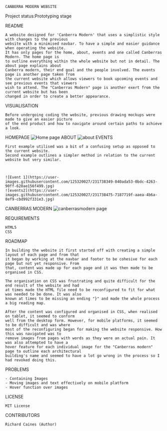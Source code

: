     CANBERRA MODERN WEBSITE
    
Project status:Prototyping stage

README

    A website designed for 'Canberra Modern' that uses a simplistic style with changes to the previous
    website with a minimised navbar. To have a simple and easier guidance when operating the website.
    It has only pages for the home, about, events and one called Canberras Modern. The home page is
    to outline everything within the whole website but not in detail. The about page explains about 
    Canberra modern, their end goal and the people involved. The events page is another page taken from
    the current website which allows viewers to book upcoming events and see previous events that viewers
    wish to attend. The "Canberras Modern" page is another exert from the current website but has been
    changed in order to create a better appearance.

VISUALISATION

    Before undergoing coding the website, previous drawing mockups were made to give an easier picture 
    of the end product and how to navigate around certain paths to achieve a look.
HOMEPAGE
    ![Home page](https://user-images.githubusercontent.com/125320027/231737800-2b194d2f-3f6a-4e6e-9d21-ce37541019b4.jpg)
ABOUT
    ![about](https://user-images.githubusercontent.com/125320027/231737943-86c57165-800c-4995-9d09-afbcbcc44e3c.jpg)
EVENTS

    First example utilised was a bit of a confusing setup as opposed to the current website.
    Second example outlines a simpler method in relation to the current website but very similar.
    
    
    
    ![Event 1](https://user-images.githubusercontent.com/125320027/231738349-040ada53-0bdc-4263-90ff-628ae156f499.jpg)    
    ![events2](https://user-images.githubusercontent.com/125320027/231738475-7187719f-aaea-4b6a-8ef9-cbd992f331e3.jpg)
    
CANBERRAS MODERN
    ![canberrasmodern page](https://user-images.githubusercontent.com/125320027/231738666-040b5839-90d4-456e-8afa-801cdbe0d3e3.jpg)

REQUIREMENTS

    HTML5
    CSS

ROADMAP

    In building the website it first started off with creating a simple layout of each page and from that
    it began by working at the navbar and footer to be cohesive for each page but not yet responsive. From
    that, content was made up for each page and it was then made to be organised in CSS.
    
    The organisation on CSS was frustrating and quite difficult for the end result of the website and had
    at times made the HTML file need to be reconfigured to fit for what was needed to be done. It was also
    known at times to be missing an ending "}" and made the whole process a big reading map.
    
    After the content was configured and organised in CSS, when realised on tablet, it seemed to conform 
    well from the desktop form. However, for mobile platforms, it seemed to be difficult and was where 
    most of the reconfiguring began for making the website responsive. How this was navigated was to
    remove images from pages with words as they were an actual pain. It was also attempted to have a 
    hover feature for each individual image for the "Canberras modern" page to outline each architectural
    building's name and seemed to have a lot go wrong in the process so I had revoked doing this.

PROBLEMS

    - Containing Images
    - Moving images and text effectively on mobile platform
    - Hover function over images
    
LICENSE

    MIT License

CONTRIBUTORS

    Richard Caines (Author)
